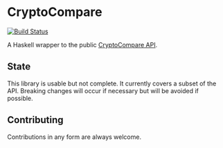 # CryptoCompare

[![Build Status](https://travis-ci.org/aviaviavi/cryptocompare.svg?branch=master)](https://travis-ci.org/aviaviavi/cryptocompare)

A Haskell wrapper to the public [CryptoCompare API](https://www.cryptocompare.com/api/). 

## State

This library is usable but not complete. It currently covers a subset of the API.
Breaking changes will occur if necessary but will be avoided if possible.

## Contributing

Contributions in any form are always welcome.
